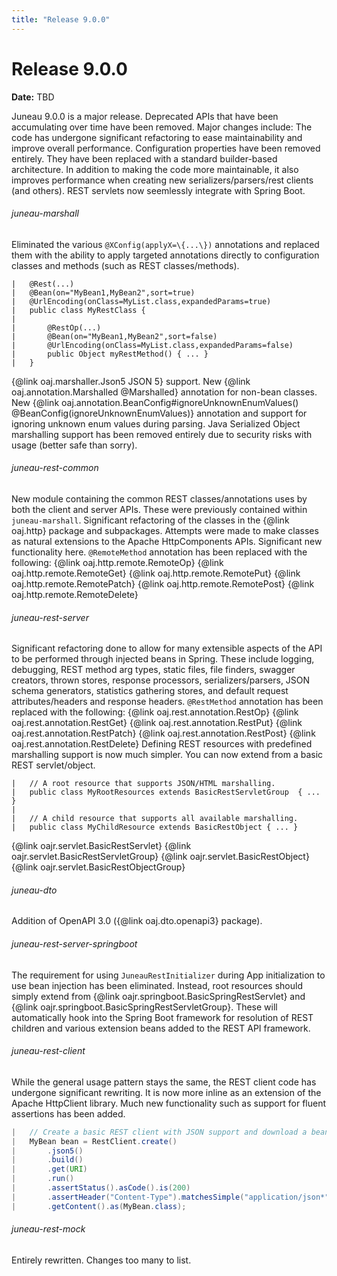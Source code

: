 ```yaml
---
title: "Release 9.0.0"
---
```


# Release 9.0.0

**Date:** TBD

Juneau 9.0.0 is a major release.  Deprecated APIs that have been accumulating over time have been removed.
Major changes include:
The code has undergone significant refactoring to ease maintainability and improve overall performance.
Configuration properties have been removed entirely.  They have been replaced with a standard builder-based
architecture.  In addition to making the code more maintainable, it also improves performance when
creating new serializers/parsers/rest clients (and others).
REST servlets now seemlessly integrate with Spring Boot.  
###### juneau-marshall
Eliminated the various `@XConfig(applyX=\{...\})` annotations and replaced them with the ability
to apply targeted annotations directly to configuration classes and methods (such as REST classes/methods).
```text
|	@Rest(...)
|	@Bean(on="MyBean1,MyBean2",sort=true)
|	@UrlEncoding(onClass=MyList.class,expandedParams=true)
|	public class MyRestClass {
|		
|		@RestOp(...)
|		@Bean(on="MyBean1,MyBean2",sort=false)
|		@UrlEncoding(onClass=MyList.class,expandedParams=false)
|		public Object myRestMethod() { ... }
|	}
```
\{@link oaj.marshaller.Json5 JSON 5\} support.
New \{@link oaj.annotation.Marshalled @Marshalled\} annotation for non-bean classes.
New \{@link oaj.annotation.BeanConfig#ignoreUnknownEnumValues() @BeanConfig(ignoreUnknownEnumValues)\} annotation and support for ignoring
unknown enum values during parsing.
Java Serialized Object marshalling support has been removed entirely due to security risks with usage (better safe than sorry).
###### juneau-rest-common
New module containing the common REST classes/annotations uses by both the client and server APIs.
These were previously contained within `juneau-marshall`.
Significant refactoring of the classes in the \{@link oaj.http\} package and subpackages.  Attempts were made to make classes as natural
extensions to the Apache HttpComponents APIs.  Significant new functionality here.
`@RemoteMethod` annotation has been replaced with the following:
\{@link oaj.http.remote.RemoteOp\}
\{@link oaj.http.remote.RemoteGet\}
\{@link oaj.http.remote.RemotePut\}
\{@link oaj.http.remote.RemotePatch\}
\{@link oaj.http.remote.RemotePost\}
\{@link oaj.http.remote.RemoteDelete\}
###### juneau-rest-server
Significant refactoring done to allow for many extensible aspects of the API to be performed through injected beans
in Spring.  These include logging, debugging, REST method arg types, static files, file finders, swagger creators, thrown stores, response
processors, serializers/parsers, JSON schema generators, statistics gathering stores, and default request attributes/headers and response
headers.
`@RestMethod` annotation has been replaced with the following:
\{@link oaj.rest.annotation.RestOp\}
\{@link oaj.rest.annotation.RestGet\}
\{@link oaj.rest.annotation.RestPut\}
\{@link oaj.rest.annotation.RestPatch\}
\{@link oaj.rest.annotation.RestPost\}
\{@link oaj.rest.annotation.RestDelete\}
Defining REST resources with predefined marshalling support is now much simpler.  You can now extend from a basic REST servlet/object.
```text
|	// A root resource that supports JSON/HTML marshalling.
|	public class MyRootResources extends BasicRestServletGroup  { ... }
|	
|	// A child resource that supports all available marshalling.
|	public class MyChildResource extends BasicRestObject { ... }
```
\{@link oajr.servlet.BasicRestServlet\}
\{@link oajr.servlet.BasicRestServletGroup\}
\{@link oajr.servlet.BasicRestObject\}
\{@link oajr.servlet.BasicRestObjectGroup\}
###### juneau-dto
Addition of OpenAPI 3.0 (\{@link oaj.dto.openapi3\} package).
###### juneau-rest-server-springboot
The requirement for using `JuneauRestInitializer` during App initialization to use bean injection has been eliminated.
Instead, root resources should simply extend from \{@link oajr.springboot.BasicSpringRestServlet\} and \{@link oajr.springboot.BasicSpringRestServletGroup\}.
These will automatically hook into the Spring Boot framework for resolution of REST children and various extension beans added
to the REST API framework.
###### juneau-rest-client
While the general usage pattern stays the same, the REST client code has undergone significant rewriting.  It is now more inline
as an extension of the Apache HttpClient library.  Much new functionality such as support for fluent assertions has been added.
```java
|	// Create a basic REST client with JSON support and download a bean.
|	MyBean bean = RestClient.create()
|		.json5()
|		.build()
|		.get(URI)
|		.run()
|		.assertStatus().asCode().is(200)
|		.assertHeader("Content-Type").matchesSimple("application/json*")
|		.getContent().as(MyBean.class);
```
###### juneau-rest-mock
Entirely rewritten.  Changes too many to list.